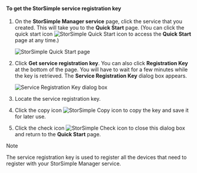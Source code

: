 <!--author=SharS last changed: 9/17/15-->


#### <a name="to-get-the-storsimple-service-registration-key"></a>To get the StorSimple service registration key
1. On the **StorSimple Manager service** page, click the service that you created. This will take you to the **Quick Start** page. (You can click the quick start icon ![StorSimple Quick Start icon ](https://docstestmedia1.blob.core.windows.net/azure-media/includes/media/storsimple-get-service-registration-key-gov/HCS_QuickStartIcon-include.png) to access the **Quick Start** page at any time.)
   
     ![StorSimple Quick Start page](https://docstestmedia1.blob.core.windows.net/azure-media/includes/media/storsimple-get-service-registration-key-gov/HCS_ServiceQuickStart-gov-include.png)
2. Click **Get service registration key**. You can also click **Registration Key** at the bottom of the page. You will have to wait for a few minutes while the key is retrieved. The **Service Registration Key** dialog box appears.
   
     ![Service Registration Key dialog box](https://docstestmedia1.blob.core.windows.net/azure-media/includes/media/storsimple-get-service-registration-key-gov/HCS_ServiceRegistrationKey-gov-include.png)
3. Locate the service registration key.
4. Click the copy icon ![StorSimple Copy icon](https://docstestmedia1.blob.core.windows.net/azure-media/includes/media/storsimple-get-service-registration-key-gov/HCS_CopyIcon-include.png) to copy the key and save it for later use.
5. Click the check icon ![StorSimple Check icon](https://docstestmedia1.blob.core.windows.net/azure-media/includes/media/storsimple-get-service-registration-key-gov/HCS_CheckIcon-include.png) to close this dialog box and return to the **Quick Start** page.

> [!NOTE]
> The service registration key is used to register all the devices that need to register with your StorSimple Manager service.
> 
> 






